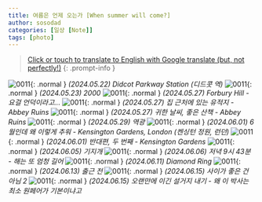 ```yaml
---
title: 여름은 언제 오는가 [When summer will come?]
author: sosodad
categories: [일상 [Note]]
tags: [photo]
---
```



> [Click or touch to translate to English with Google translate (but, not perfectly!)](https://jinseuk56-github-io.translate.goog/posts/0011/?_x_tr_sl=ko&_x_tr_tl=en&_x_tr_hl=ko&_x_tr_pto=wapp)
{: .prompt-info }

![0011](https://onedrive.live.com/embed?resid=F96DE3EAE83811FB%2184849&authkey=%21AOolUc8YjE3Uj0M&height=1024){: .normal }
_(2024.05.22) Didcot Parkway Station (디드콧 역)_
![0011](https://onedrive.live.com/embed?resid=F96DE3EAE83811FB%2184852&authkey=%21ALZcnw1stRAGtPM&height=1024){: .normal }
_(2024.05.23) 2000_
![0011](https://onedrive.live.com/embed?resid=F96DE3EAE83811FB%2184857&authkey=%21AB36gkG5r82cXKg&height=1024){: .normal }
_(2024.05.27) Forbury Hill - 요걸 언덕이라고..._
![0011](https://onedrive.live.com/embed?resid=F96DE3EAE83811FB%2184865&authkey=%21AL_ap8MVkSwZnto&height=1024){: .normal }
_(2024.05.27) 집 근처에 있는 유적지 - Abbey Ruins_
![0011](https://onedrive.live.com/embed?resid=F96DE3EAE83811FB%2184871&authkey=%21AI8p4aWbrXNG1Fw&height=1024){: .normal }
_(2024.05.27) 귀한 날씨, 좋은 산책 - Abbey Ruins_
![0011](https://onedrive.live.com/embed?resid=F96DE3EAE83811FB%21160328&authkey=%21ABX23dHC7LAVN7A&height=1024){: .normal }
_(2024.05.29) 역광_
![0011](https://onedrive.live.com/embed?resid=F96DE3EAE83811FB%21160332&authkey=%21AOG45mBoTXTGsh0&height=1024){: .normal }
_(2024.06.01) 6월인데 왜 이렇게 추워 - Kensington Gardens, London (켄싱턴 정원, 런던)_
![0011](https://onedrive.live.com/embed?resid=F96DE3EAE83811FB%21160344&authkey=%21AFpKessq_3FGOZw&height=1024){: .normal }
_(2024.06.01) 반대편, 두 번째 - Kensington Gardens_
![0011](https://onedrive.live.com/embed?resid=F96DE3EAE83811FB%21160352&authkey=%21ANWz4tXS98k3BtI&height=1024){: .normal }
_(2024.06.05) 기지개_
![0011](https://onedrive.live.com/embed?resid=F96DE3EAE83811FB%21160354&authkey=%21AD0IpAaWGzks_7Q&height=1024){: .normal }
_(2024.06.06) 저녁 9시 43분 - 해는 또 엄청 길어_
![0011](https://onedrive.live.com/embed?resid=F96DE3EAE83811FB%21160406&authkey=%21AExg1T0fN-O1XvI&width=1024){: .normal }
_(2024.06.11) Diamond Ring_
![0011](https://onedrive.live.com/embed?resid=F96DE3EAE83811FB%21160408&authkey=%21APkKVcIDkEluaHk&width=1024){: .normal }
_(2024.06.13) 출근 전_
![0011](https://onedrive.live.com/embed?resid=F96DE3EAE83811FB%21160413&authkey=%21AItos0L3xJ1FSds&height=1024){: .normal }
_(2024.06.15) 사이가 좋은 건 아님 2_
![0011](https://onedrive.live.com/embed?resid=F96DE3EAE83811FB%21160417&authkey=%21AMOizITcp7KZSog&height=1024){: .normal }
_(2024.06.15) 오랜만에 이긴 설거지 내기 - 왜 이 박사는 최소 원페어가 기본이냐고_